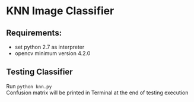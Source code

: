 # KNN Image Classifier

## Requirements: 
* set python 2.7 as interpreter
* opencv minimum version 4.2.0

## Testing Classifier
Run `python knn.py` <br/>
Confusion matrix will be printed in Terminal at the end of testing execution

